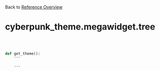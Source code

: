 
Back to [Reference Overview](https://github.com/pyrustic/cyberpunk-theme/blob/master/docs/reference/README.md)

# cyberpunk\_theme.megawidget.tree



<br>


```python

def get_theme():
    """
    
    """

```


